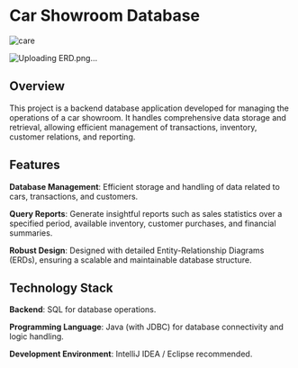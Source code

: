 # Car Showroom Database
![care](https://github.com/user-attachments/assets/f86766d1-20fa-46da-b4e9-bb8765259894)


![Uploading ERD.png…]()

## Overview

This project is a backend database application developed for managing the operations of a car showroom. It handles comprehensive data storage and retrieval, allowing efficient management of transactions, inventory, customer relations, and reporting.

## Features

**Database Management**: Efficient storage and handling of data related to cars, transactions, and customers.

**Query Reports**: Generate insightful reports such as sales statistics over a specified period, available inventory, customer purchases, and financial summaries.

**Robust Design**: Designed with detailed Entity-Relationship Diagrams (ERDs), ensuring a scalable and maintainable database structure.

## Technology Stack

**Backend**: SQL for database operations.

**Programming Language**: Java (with JDBC) for database connectivity and logic handling.

**Development Environment**: IntelliJ IDEA / Eclipse recommended.
